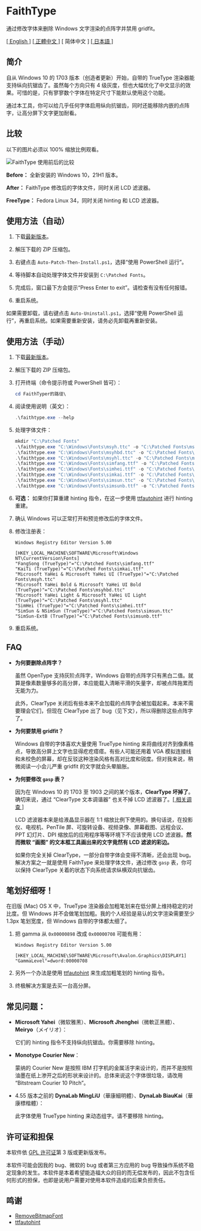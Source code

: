 # FaithType

通过修改字体来删除 Windows 文字渲染的点阵字并禁用 gridfit。

[\[ English \]](Readme.md) [\[ 正體中文 \]](Readme-zh_tw.md) \[ 简体中文 \] [\[ 日本語 \]](Readme-ja.md)

## 简介

自从 Windows 10 的 1703 版本（创造者更新）开始，自带的 TrueType 渲染器能支持纵向抗锯齿了。虽然每个方向只有 4 级灰度，但也大幅优化了中文显示的效果。可惜的是，只有寥寥数个字体在特定尺寸下能默认使用这个功能。

通过本工具，你可以给几乎任何字体启用纵向抗锯齿，同时还能移除内嵌的点阵字，让高分屏下文字更加耐看。

## 比较

以下的图片必须以 100% 缩放比例观看。

![FaithType 使用前后的比较](img/comparison.svg)

**Before：** 全新安装的 Windows 10，21H1 版本。

**After：** FaithType 修改后的字体文件，同时关闭 LCD 滤波器。

**FreeType：** Fedora Linux 34，同时关闭 hinting 和 LCD 滤波器。

## 使用方法（自动）

1. 下载[最新版本](https://github.com/m13253/FaithType/releases/download/latest/FaithType.zip)。

2. 解压下载的 ZIP 压缩包。

3. 右键点击 `Auto-Patch-Then-Install.ps1`，选择“使用 PowerShell 运行”。

4. 等待脚本自动处理字体文件并安装到 `C:\Patched Fonts`。

5. 完成后，窗口最下方会提示“Press Enter to exit”。请检查有没有任何报错。

6. 重启系统。

如果需要卸载，请右键点击 `Auto-Uninstall.ps1`，选择“使用 PowerShell 运行”，再重启系统。如果需要重新安装，请务必先卸载再重新安装。

## 使用方法（手动）

1. 下载[最新版本](https://github.com/m13253/FaithType/releases/download/latest/FaithType.zip)。

2. 解压下载的 ZIP 压缩包。

3. 打开终端（命令提示符或 PowerShell 皆可）：
   ```ps1
   cd FaithTyper的路径\
   ```

4. 阅读使用说明（英文）：
   ```ps1
   .\faithtype.exe --help
   ```

5. 处理字体文件：
   ```ps1
   mkdir "C:\Patched Fonts"
   .\faithtype.exe "C:\Windows\Fonts\msyh.ttc" -o "C:\Patched Fonts\msyh.ttc"
   .\faithtype.exe "C:\Windows\Fonts\msyhbd.ttc" -o "C:\Patched Fonts\msyhbd.ttc"
   .\faithtype.exe "C:\Windows\Fonts\msyhl.ttc" -o "C:\Patched Fonts\msyhl.ttc"
   .\faithtype.exe "C:\Windows\Fonts\simfang.ttf" -o "C:\Patched Fonts\simfang.ttf"
   .\faithtype.exe "C:\Windows\Fonts\simhei.ttf" -o "C:\Patched Fonts\simhei.ttf"
   .\faithtype.exe "C:\Windows\Fonts\simkai.ttf" -o "C:\Patched Fonts\simkai.ttf"
   .\faithtype.exe "C:\Windows\Fonts\simsun.ttc" -o "C:\Patched Fonts\simsun.ttc"
   .\faithtype.exe "C:\Windows\Fonts\simsunb.ttf" -o "C:\Patched Fonts\simsunb.ttf"
   ```

6. **可选：** 如果你打算重建 hinting 指令，在这一步使用 [ttfautohint](https://www.freetype.org/ttfautohint/#download) 进行 hinting 重建。

7. 确认 Windows 可以正常打开和预览修改后的字体文件。

8. 修改注册表：
   ```reg
   Windows Registry Editor Version 5.00

   [HKEY_LOCAL_MACHINE\SOFTWARE\Microsoft\Windows NT\CurrentVersion\Fonts]
   "FangSong (TrueType)"="C:\Patched Fonts\simfang.ttf"
   "KaiTi (TrueType)"="C:\Patched Fonts\simkai.ttf"
   "Microsoft YaHei & Microsoft YaHei UI (TrueType)"="C:\Patched Fonts\msyh.ttc"
   "Microsoft YaHei Bold & Microsoft YaHei UI Bold (TrueType)"="C:\Patched Fonts\msyhbd.ttc"
   "Microsoft YaHei Light & Microsoft YaHei UI Light (TrueType)"="C:\Patched Fonts\msyhl.ttc"
   "SimHei (TrueType)"="C:\Patched Fonts\simhei.ttf"
   "SimSun & NSimSun (TrueType)"="C:\Patched Fonts\simsun.ttc"
   "SimSun-ExtB (TrueType)"="C:\Patched Fonts\simsunb.ttf"
   ```

9. 重启系统。

## FAQ

- **为何要删除点阵字？**

  虽然 OpenType 支持灰阶点阵字，Windows 自带的点阵字只有黑白二值。就算是像素数量够多的高分屏，本应能载入清晰平滑的矢量字，却被点阵拖累而无能为力。

  此外，ClearType 关闭后有些本来不会加载的点阵字会被加载起来。本来不需要理会它们，但现在 ClearType 出了 bug（见下文），所以得删除这些点阵字了。

- **为何要禁用 gridfit？**

  Windows 自带的字体喜欢大量使用 TrueType hinting 来将曲线对齐到像素格点，导致高分屏上文字也显得疙疙瘩瘩。有些人可能还用着 VGA 模拟连接线和未校色的屏幕，却在反驳这种渲染风格有高对比度和锐度。但对我来说，稍微阅读一小会儿严重 gridfit 的文字就会头晕脑胀。

- **为何要修改 `gasp` 表？**

  因为在 Windows 10 的 1703 至 1903 之间的某个版本，**ClearType 坏掉了**。确切来说，通过 “ClearType 文本调谐器” 也关不掉 LCD 滤波器了。[\[ 相关调查 \]](https://github.com/bp2008/BetterClearTypeTuner/wiki/ClearType-Investigations)

  LCD 滤波器本来是给液晶显示器在 1:1 缩放比例下使用的。换句话说，在投影仪、电视机、PenTile 屏、可旋转设备、视频录像、屏幕截图、远程会议、PPT 幻灯片、DPI 缩放后的应用程序等等环境下不应该使用 LCD 滤波器。**然而微软 “画图” 的文本框工具画出来的文字竟然有 LCD 滤波的彩边。**

  如果你完全关掉 ClearType，一部分自带字体会变得不清晰，还会出现 bug。解决方案之一就是使用 FaithType 来处理字体文件，通过修改 `gasp` 表，你可以保持 ClearType 关着的状态下向系统请求纵横双向抗锯齿。

## 笔划好细呀！

在旧版 (Mac) OS X 中，TrueType 渲染器会加粗笔划来在低分屏上维持稳定的对比度。但 Windows 并不会做笔划加粗。我的个人经验是易认的文字渲染需要至少 1.3px 笔划宽度，但 Windows 自带的字体都太细了。

1. 把 gamma 从 `0x00000898` 改成 `0x00000708` 可能有用：
   ```reg
   Windows Registry Editor Version 5.00

   [HKEY_LOCAL_MACHINE\SOFTWARE\Microsoft\Avalon.Graphics\DISPLAY1]
   "GammaLevel"=dword:00000708
   ```

2. 另外一个办法是使用 [ttfautohint](https://www.freetype.org/ttfautohint/) 来生成加粗笔划的 hinting 指令。

3. 终极解决方案是去买一台高分屏。

## 常见问题：

- **Microsoft Yahei**（微软雅黑）、**Microsoft Jhenghei**（微軟正黑體）、**Meiryo**（メイリオ）：

  它们的 hinting 指令不支持纵向抗锯齿。你需要移除 hinting。

- **Monotype Courier New**：

  蒙纳的 Courier New 是按照 IBM 打字机的金属活字来设计的，而并不是按照油墨在纸上渗开之后的形状来设计的。总体来说这个字体很垃圾，请改用 “Bitstream Courier 10 Pitch”。

- 4.55 版本之前的 **DynaLab MingLiU**（華康細明體）、**DynaLab BiauKai**（華康標楷體）：

  此字体使用 TrueType hinting 来动态组字。请不要移除 hinting。

## 许可证和担保

本软件依 [GPL 许可证](LICENSE)第 3 版或更新版发布。

本软件可能会因我的 bug、微软的 bug 或者第三方应用的 bug 导致操作系统不稳定现象的发生。本软件是本着希望能造福大众的目的而无偿发布的，因此不包含任何形式的担保，也即是说用户需要对使用本软件造成的后果负担责任。

## 鸣谢

- [RemoveBitmapFont](https://github.com/tkumata/RemoveBitmapFont)
- [ttfautohint](https://www.freetype.org/ttfautohint/)
